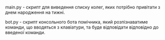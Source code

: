 main.py - скрипт для виведення списку колег, яких потрібно привітати з днем народження на тижні.

bot.py - скрипт консольного бота помічника, який розпізнаватиме команди, що вводяться з клавіатури, та буде відповідати відповідно до введеної команди.
